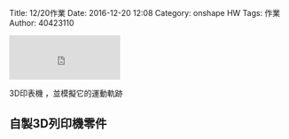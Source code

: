 Title:  12/20作業
Date: 2016-12-20 12:08
Category: onshape HW
Tags: 作業
Author: 40423110 

<iframe src="https://www.facebook.com/plugins/like.php?href=https%3A%2F%2F40423105.github.io%2F2016fallcadp_hw%2F%23%2F&width=200&layout=standard&action=like&show_faces=true&share=true&height=80&appId" width="200" height="80" style="border:none;overflow:hidden" scrolling="no" frameborder="0" allowTransparency="true"></iframe>

<!-- PELICAN_END_SUMMARY -->


<p>3D印表機 ，並模擬它的運動軌跡<p>


## 自製3D列印機零件

